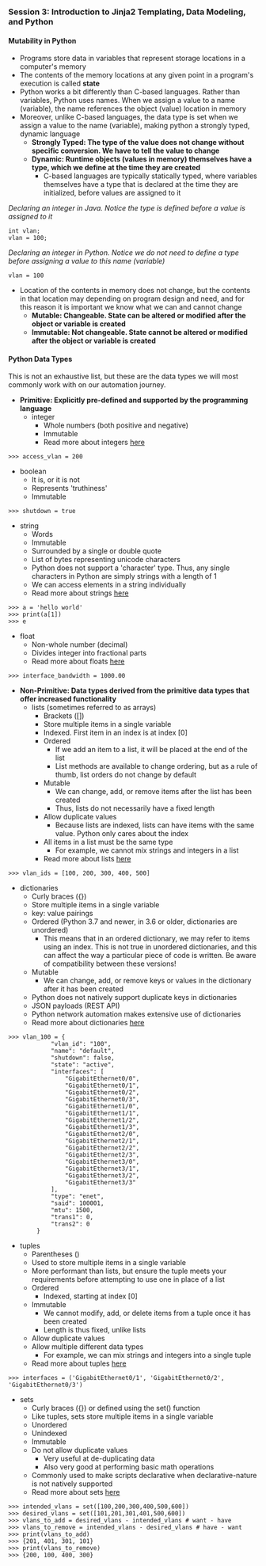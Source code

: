 ### Session 3: Introduction to Jinja2 Templating, Data Modeling, and Python

#### Mutability in Python
- Programs store data in variables that represent storage locations in a computer's memory
- The contents of the memory locations at any given point in a program's execution is called **state**
- Python works a bit differently than C-based languages. Rather than variables, Python uses names. When we assign a value to a name (variable), the name references the object (value) location in memory
- Moreover, unlike C-based languages, the data type is set when we assign a value to the name (variable), making python a strongly typed, dynamic language
  - **Strongly Typed: The type of the value does not change without specific conversion. We have to tell the value to change**
  - **Dynamic: Runtime objects (values in memory) themselves have a type, which we define at the time they are created**
    - C-based languages are typically statically typed, where variables themselves have a type that is declared at the time they are initialized, before values are assigned to it
 
 *Declaring an integer in Java. Notice the type is defined before a value is assigned to it*
 ```console
 int vlan;
 vlan = 100;
 ```
 
 *Declaring an integer in Python. Notice we do not need to define a type before assigning a value to this name (variable)*
 ```console
 vlan = 100
 ```
  - Location of the contents in memory does not change, but the contents in that location may depending on program design and need, and for this reason it is important we know what we can and cannot change
    - **Mutable: Changeable. State can be altered or modified after the object or variable is created**
    - **Immutable: Not changeable. State cannot be altered or modified after the object or variable is created**

#### Python Data Types 

This is not an exhaustive list, but these are the data types we will most commonly work with on our automation journey. 

- **Primitive: Explicitly pre-defined and supported by the programming language** 
  - integer
    - Whole numbers (both positive and negative)
    - Immutable
    - Read more about integers [here](https://www.w3schools.com/python/python_numbers.asp)
  
```console
>>> access_vlan = 200
```
  - boolean
    - It is, or it is not
    - Represents 'truthiness'
    - Immutable
 ```console
 >>> shutdown = true
 ```
  
  - string
    - Words 
    - Immutable
    - Surrounded by a single or double quote
    - List of bytes representing unicode characters 
    - Python does not support a 'character' type. Thus, any single characters in Python are simply strings with a length of 1
    - We can access elements in a string individually
    - Read more about strings [here](https://www.w3schools.com/python/python_strings.asp)
 ```console
 >>> a = 'hello world'
 >>> print(a[1])
 >>> e
```

- float
  - Non-whole number (decimal)
  - Divides integer into fractional parts 
  - Read more about floats [here](https://www.w3schools.com/python/python_numbers.asp)
```console
>>> interface_bandwidth = 1000.00
```


- **Non-Primitive: Data types derived from the primitive data types that offer increased functionality**
  - lists (sometimes referred to as arrays)
    - Brackets ([])
    - Store multiple items in a single variable
    - Indexed. First item in an index is at index [0]
    - Ordered
      - If we add an item to a list, it will be placed at the end of the list
      - List methods are available to change ordering, but as a rule of thumb, list orders do not change by default
    - Mutable
      - We can change, add, or remove items after the list has been created
      - Thus, lists do not necessarily have a fixed length
    - Allow duplicate values
      - Because lists are indexed, lists can have items with the same value. Python only cares about the index
    - All items in a list must be the same type
      - For example, we cannot mix strings and integers in a list 
    - Read more about lists [here](https://www.w3schools.com/python/python_lists.asp)
```console
>>> vlan_ids = [100, 200, 300, 400, 500]
```
  - dictionaries
    - Curly braces ({})
    - Store multiple items in a single variable
    - key: value pairings
    - Ordered (Python 3.7 and newer, in 3.6 or older, dictionaries are unordered)
      - This means that in an ordered dictionary, we may refer to items using an index. This is not true in unordered dictionaries, and this can affect the way a particular piece of code is written. Be aware of compatibility between these versions! 
    - Mutable
      - We can change, add, or remove keys or values in the dictionary after it has been created 
    - Python does not natively support duplicate keys in dictionaries
    - JSON payloads (REST API) 
    - Python network automation makes extensive use of dictionaries
    - Read more about dictionaries [here](https://www.w3schools.com/python/python_dictionaries.asp)
```console
>>> vlan_100 = {
            "vlan_id": "100",
            "name": "default",
            "shutdown": false,
            "state": "active",
            "interfaces": [
                "GigabitEthernet0/0",
                "GigabitEthernet0/1",
                "GigabitEthernet0/2",
                "GigabitEthernet0/3",
                "GigabitEthernet1/0",
                "GigabitEthernet1/1",
                "GigabitEthernet1/2",
                "GigabitEthernet1/3",
                "GigabitEthernet2/0",
                "GigabitEthernet2/1",
                "GigabitEthernet2/2",
                "GigabitEthernet2/3",
                "GigabitEthernet3/0",
                "GigabitEthernet3/1",
                "GigabitEthernet3/2",
                "GigabitEthernet3/3"
            ],
            "type": "enet",
            "said": 100001,
            "mtu": 1500,
            "trans1": 0,
            "trans2": 0
        }
  ```
  - tuples
    - Parentheses () 
    - Used to store multiple items in a single variable
    - More performant than lists, but ensure the tuple meets your requirements before attempting to use one in place of a list
    - Ordered
      - Indexed, starting at index [0] 
    - Immutable
      - We cannot modify, add, or delete items from a tuple once it has been created 
      - Length is thus fixed, unlike lists
    - Allow duplicate values 
    - Allow multiple different data types
      - For example, we can mix strings and integers into a single tuple
    - Read more about tuples [here](https://www.w3schools.com/python/python_tuples.asp)
 ```console
 >>> interfaces = ('GigabitEthernet0/1', 'GigabitEthernet0/2', 'GigabitEthernet0/3')
 ```
 
  - sets 
    - Curly braces ({}) or defined using the set() function
    - Like tuples, sets store multiple items in a single variable 
    - Unordered
    - Unindexed
    - Immutable
    - Do not allow duplicate values
      - Very useful at de-duplicating data 
      - Also very good at performing basic math operations
    - Commonly used to make scripts declarative when declarative-nature is not natively supported
    - Read more about sets [here](https://www.w3schools.com/python/python_sets.asp)
```console
>>> intended_vlans = set([100,200,300,400,500,600])
>>> desired_vlans = set([101,201,301,401,500,600])
>>> vlans_to_add = desired_vlans - intended_vlans # want - have
>>> vlans_to_remove = intended_vlans - desired_vlans # have - want
>>> print(vlans_to_add)
>>> {201, 401, 301, 101}
>>> print(vlans_to_remove)
>>> {200, 100, 400, 300}
```


 
